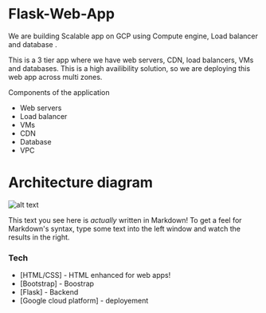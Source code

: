 # Flask-Web-App
We are building Scalable app on GCP using Compute engine, Load balancer and database .

This is a 3 tier app where we have web servers, CDN, load balancers, VMs and databases. This is a high availibility solution, so we are deploying this web app across multi zones.

Components of the application

  - Web servers
  - Load balancer
  - VMs
  - CDN
  - Database
  - VPC

# Architecture diagram

![alt text](https://github.com/gu9/webapp_pte/blob/master/GCP_scale.png)



This text you see here is *actually* written in Markdown! To get a feel for Markdown's syntax, type some text into the left window and watch the results in the right.

### Tech

* [HTML/CSS] - HTML enhanced for web apps!
* [Bootstrap] - Boostrap
* [Flask] - Backend
* [Google cloud platform] - deployement

   